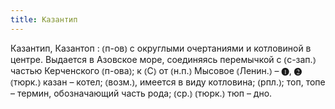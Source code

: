 ```yaml
---
title: Казантип
---
```


Казантип, Казантоп
: ⦅п-ов⦆ с округлыми очертаниями и котловиной в центре. Выдается в Азовское море, соединяясь перемычкой с ⦅с-зап.⦆ частью Керченского ⦅п-ова⦆; к ⦅С⦆ от ⦅н.п.⦆ Мысовое ⦅Ленин.⦆ – ❶, ❷ ⦅тюрк.⦆ казан – котел; ⦅возм.⦆, имеется в виду котловина; ⦅рпл.⦆; топ, топе – термин, обозначающий часть рода; ⦅ср.⦆ ⦅тюрк.⦆ тюп – дно.
